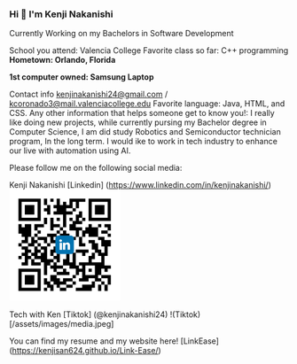 

### Hi 👋 I'm Kenji Nakanishi
<p>Currently Working on my Bachelors in Software Development</p>



School you attend: Valencia College 
Favorite class so far: C++ programming 
**Hometown: Orlando, Florida**

**1st computer owned: Samsung Laptop**

Contact info kenjinakanishi24@gmail.com /  kcoronado3@mail.valenciacollege.edu
Favorite language:  Java, HTML, and CSS.
Any other information that helps someone get to know you!: I really like doing new projects, while currently pursing my Bachelor degree in Computer Science, I am did study Robotics and Semiconductor technician program, In the long term. I would ike to work in tech industry to enhance our live with automation using AI. 

Please follow me on the following social media: 

Kenji Nakanishi [Linkedin] (https://www.linkedin.com/in/kenjinakanishi/)
<img src="Images/shared image.png" alt="Linkedin" width="200px">


Tech with Ken [Tiktok] (@kenjinakanishi24)
!(Tiktok)[/assets/images/media.jpeg]

You can find my resume and my website here!  [LinkEase] (https://kenjisan624.github.io/Link-Ease/)


<!--
Here are some ideas to get you started:

- 🔭 I’m currently working on ...
- 🌱 I’m currently learning ...
- 👯 I’m looking to collaborate on ...
- 🤔 I’m looking for help with ...
- 💬 Ask me about ...
- 📫 How to reach me: ...
- 😄 Pronouns: ...
- ⚡ Fun fact: ...
-->
